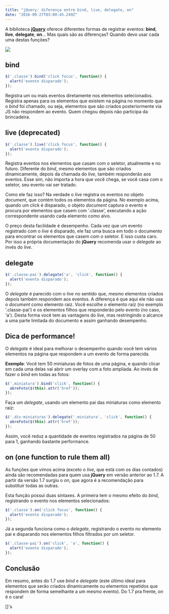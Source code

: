 ```yaml
---
title: "jQuery: diferença entre bind, live, delegate, on"
date: "2016-09-27T03:00:45.249Z"
---
```

A biblioteca [**jQuery**](http://www.jquery.com) oferece diferentes formas de registrar eventos: **bind**, **live**, **delegate**, **on**… Mas quais são as diferenças? Quando devo usar cada uma destas funções?

![](./1_Gss2nCUCTy4vw_qicvxZDg.jpeg)

## bind

```js
$('.classe').bind('click focus', function() { 
  alert('evento disparado'); 
});
```

Registra um ou mais eventos diretamente nos elementos selecionados. Registra apenas para os elementos que existem na página no momento que o _bind_ foi chamado, ou seja, elementos que são criados posteriormente via JS não respondem ao evento. Quem chegou depois não participa da brincadeira.

## live (deprecated)

```js
$('.classe').live('click focus', function() { 
  alert('evento disparado'); 
});
```

Registra eventos nos elementos que casam com o seletor, atualmente e no futuro. Diferente do _bind_, mesmo elementos que são criados dinamicamente, depois da chamada do _live_, também responderão aos eventos. Esse sim, não importa a hora que você chega, se você casa com o seletor, seu evento vai ser tratado.

Como ele faz isso? Na verdade o _live_ registra os eventos no objeto _document_, que contém todos os elementos da página. No exemplo acima, quando um click é disparado, o objeto _document_ captura o evento e procura por elementos que casem com '.classe', executando a ação correspondente usando cada elemento como alvo.

O preço desta facilidade é desempenho. Cada vez que um evento registrado com o _live_ é disparado, ele faz uma busca em todo o documento para encontrar os elementos que casem com o seletor. E isso custa caro. Por isso a própria documentação do **jQuery** recomenda usar o _delegate_ ao invés do _live_.

## delegate

```js
$('.classe-pai').delegate('a', 'click', function() { 
  alert('evento disparado'); 
});
```

O _delegate_ é parecido com o _live_ no sentido que, mesmo elementos criados depois também respondem aos eventos. A diferença é que aqui ele não usa o _document_ como elemento raiz. Você escolhe o elemento raiz (no exemplo '.classe-pai') e os elementos filhos que responderão pelo evento (no caso, 'a'). Desta forma você tem as vantagens do _live_, mas restringindo o alcance a uma parte limitada do documento e assim ganhando desempenho.

## Dica de performance!

O _delegate_ é ideal para melhorar o desempenho quando você tem vários elementos na página que respondem a um evento de forma parecida.

**Exemplo**: Você tem 50 miniaturas de fotos de uma página, e quando clicar em cada uma delas vai abrir um overlay com a foto ampliada. Ao invés de fazer o _bind_ em todas as fotos:

```js
$('.miniatura').bind('click', function() { 
  abreFoto($(this).attr('href')); 
});
```

Faça um _delegate_, usando um elemento pai das miniaturas como elemento raiz:

```js
$('.div-miniaturas').delegate('.miniatura', 'click', function() { 
  abreFoto($(this).attr('href')); 
});
```

Assim, você reduz a quantidade de eventos registrados na página de 50 para 1, ganhando bastante performance.

## on (one function to rule them all)

As funções que vimos acima (exceto o _live_, que está com os dias contados) ainda são recomendadas para quem usa **jQuery** em versão anterior ao 1.7. A partir da versão 1.7 surgiu o _on_, que agora é a recomendação para substituir todas as outras.

Esta função possui duas sintaxes. A primeira tem o mesmo efeito do _bind_, registrando o evento nos elementos selecionados:

```js
$('.classe').on('click focus', function() { 
  alert('evento disparado'); 
});
```

Já a segunda funciona como o _delegate_, registrando o evento no elemento pai e disparando nos elementos filhos filtrados por um seletor.

```js
$('.classe-pai').on('click', 'a', function() { 
  alert('evento disparado'); 
});
```

## Conclusão

Em resumo, antes do 1.7 use _bind_ e _delegate_ (este último ideal para elementos que serão criados dinamicamente ou elementos repetidos que respondem de forma semelhante a um mesmo evento). Do 1.7 pra frente, _on_ é o cara!

\[\]'s